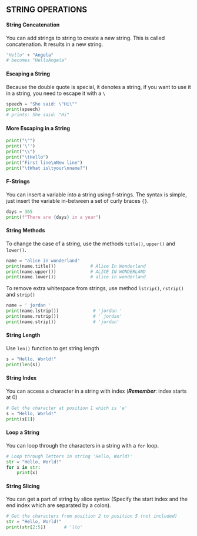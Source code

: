 ## STRING OPERATIONS
  
  #### String Concatenation
  You can add strings to string to create a new string. This is called concatenation. It results in a new string.
  ``` Python
  "Hello" + "Angela"
  # becomes "HelloAngela"
  ```
      
  #### Escaping a String
  Because the double quote is special, it denotes a string, if you want to use it in a string, you need to escape it with a `\`
  ``` Python
  speech = "She said: \"Hi\""
  print(speech)
  # prints: She said: "Hi"
  ```
  
  #### More Escaping in a String
  ```python
  print("\"")
  print('\'')
  print("\\")
  print("\tHello")
  print("First line\nNew line")
  print("\tWhat is\tyour\nname?")
  ```
   
  #### F-Strings
  You can insert a variable into a string using f-strings. The syntax is simple, just insert the variable in-between a set of curly braces `{}`.
  ``` Python
  days = 365
  print(f"There are {days} in a year")
  ```

  #### String Methods
  To change the case of a string, use the methods `title()`, `upper()` and `lower()`.
  ```python
  name = "alice in wonderland"
  print(name.title())             # Alice In Wonderland
  print(name.upper())             # ALICE IN WONDERLAND
  print(name.lower())             # alice in wonderland
  ```
  
  To remove extra whitespace from strings, use method `lstrip()`, `rstrip()` and `strip()`
  ```python
  name = ' jordan '
  print(name.lstrip())             # 'jordan '
  print(name.rstrip())             # ' jordan'
  print(name.strip())              # 'jordan'
  ```

  #### String Length
  Use `len()` function to get string length
  ```python
  s = "Hello, World!"
  print(len(s))
  ```
  
  #### String Index
  You can access a character in a string with index (***Remember***: index starts at 0)
  ```python
  # Get the character at position 1 which is 'e'
  s = "Hello, World!"
  print(s[1])
  ```
  
  #### Loop a String
  You can loop through the characters in a string with a `for` loop.
  ```python
  # Loop through letters in string 'Hello, World!'
  str = "Hello, World!"
  for x in str:
      print(x)
  ```
   
  #### String Slicing
  You can get a part of string by slice syntax (Specify the start index and the end index which are separated by a colon).
  ```python
  # Get the characters from position 2 to position 5 (not included)
  str = "Hello, World!"
  print(str[2:5])       # 'llo'
  ```
 
  
  
